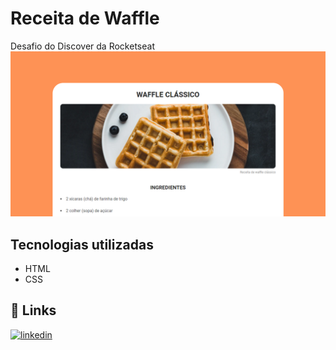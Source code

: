 
# Receita de Waffle

Desafio do Discover da Rocketseat
![Preview](./assets/preview.png)

## Tecnologias utilizadas
- HTML
- CSS

## 🔗 Links
[![linkedin](https://img.shields.io/badge/linkedin-0A66C2?style=for-the-badge&logo=linkedin&logoColor=white)](https://www.linkedin.com/in/brunobrsl/)